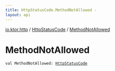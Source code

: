 ```yaml
---
title: HttpStatusCode.MethodNotAllowed - 
layout: api
---
```


<div class='api-docs-breadcrumbs'><a href="../index.html">io.ktor.http</a> / <a href="index.html">HttpStatusCode</a> / <a href="./-method-not-allowed.html">MethodNotAllowed</a></div>

# MethodNotAllowed

<div class="signature"><code><span class="keyword">val </span><span class="identifier">MethodNotAllowed</span><span class="symbol">: </span><a href="index.html"><span class="identifier">HttpStatusCode</span></a></code></div>
